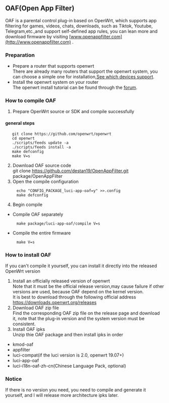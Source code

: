 ## OAF(Open App Filter)  
OAF is a parental control plug-in based on OpenWrt, which supports app filtering for games, videos, chats, downloads, such as Tiktok, Youtube, Telegram,etc.,and support self-defined app rules, you can lean more and download firmware by visiting [www.openappfilter.com](http://www.openappfilter.com) .
### Preparation
- Prepare a router that supports openwrt  
There are already many routers that support the openwrt system, you can choose a simple one for installation,[See which devices support](https://openwrt.org).  
- Install the openwrt system on your router  
The openwrt install tutorial can be found through the [forum](https://forum.openwrt.org).  
### How to compile OAF  
1. Prepare OpenWrt source or SDK and compile successfully   
#### general steps  
```
   git clone https://github.com/openwrt/openwrt
   cd openwrt
   ./scripts/feeds update -a
   ./scripts/feeds install -a
   make defconfig
   make V=s
```   
2. Download OAF source code  
git clone https://github.com/destan19/OpenAppFilter.git package/OpenAppFilter    
3. Open the compile configuration   
```
     echo "CONFIG_PACKAGE_luci-app-oaf=y" >>.config  
     make defconfig  
```
4. Begin compile  
- Compile OAF separately  
```
     make package/luci-app-oaf/compile V=s  
```
- Compile the entire firmware  
```
     make V=s  
```
### How to install OAF  
If you can't compile it yourself, you can install it directly into the released OpenWrt version  
1. Install an officially released version of openwrt  
Note that it must be the official release version,may cause failure if other versions are used, because OAF depend on the kernel version.  
It is best to download through the following official address  
https://downloads.openwrt.org/releases   
2. Download OAF zip file  
Find the corresponding OAF zip file on the release page and download it, note that the plug-in version and the system version must be consistent.  
3. Install OAF ipks  
Unzip thie OAF package and then install ipks in order  
- kmod-oaf  
- appfilter   
- luci-compat(if the luci version is 2.0, openwrt 19.07+)   
- luci-app-oaf    
- luci-i18n-oaf-zh-cn(Chinese Language Pack, optional)  

### Notice
If there is no version you need, you need to compile and generate it yourself, and I will release more architecture ipks later.


